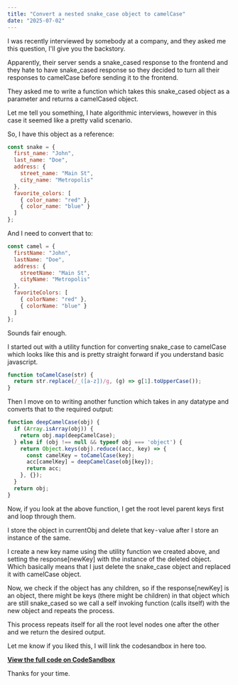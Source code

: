 ```yaml
---
title: "Convert a nested snake_case object to camelCase"
date: "2025-07-02"
---
```


I was recently interviewed by somebody at a company, and they asked me this question, I'll give you the backstory.

Apparently, their server sends a snake_cased response to the frontend and they hate to have snake_cased response so they decided to turn all their responses to camelCase before sending it to the frontend.

They asked me to write a function which takes this snake_cased object as a parameter and returns a camelCased object.

Let me tell you something, I hate algorithmic interviews, however in this case it seemed like a pretty valid scenario.

So, I have this object as a reference:

```js
const snake = {
  first_name: "John",
  last_name: "Doe",
  address: {
    street_name: "Main St",
    city_name: "Metropolis"
  },
  favorite_colors: [
    { color_name: "red" },
    { color_name: "blue" }
  ]
};
```

And I need to convert that to:

```js
const camel = {
  firstName: "John",
  lastName: "Doe",
  address: {
    streetName: "Main St",
    cityName: "Metropolis"
  },
  favoriteColors: [
    { colorName: "red" },
    { colorName: "blue" }
  ]
};
```

Sounds fair enough.

I started out with a utility function for converting snake_case to camelCase which looks like this and is pretty straight forward if you understand basic javascript.

```js
function toCamelCase(str) {
  return str.replace(/_([a-z])/g, (g) => g[1].toUpperCase());
}
```

Then I move on to writing another function which takes in any datatype and converts that to the required output:

```js
function deepCamelCase(obj) {
  if (Array.isArray(obj)) {
    return obj.map(deepCamelCase);
  } else if (obj !== null && typeof obj === 'object') {
    return Object.keys(obj).reduce((acc, key) => {
      const camelKey = toCamelCase(key);
      acc[camelKey] = deepCamelCase(obj[key]);
      return acc;
    }, {});
  }
  return obj;
}
```

Now, if you look at the above function, I get the root level parent keys first and loop through them.

I store the object in currentObj and delete that key - value after I store an instance of the same.

I create a new key name using the utility function we created above, and setting the response[newKey] with the instance of the deleted object. Which basically means that I just delete the snake_case object and replaced it with camelCase object.

Now, we check if the object has any children, so if the response[newKey] is an object, there might be keys (there might be children) in that object which are still snake_cased so we call a self invoking function (calls itself) with the new object and repeats the process.

This process repeats itself for all the root level nodes one after the other and we return the desired output.

Let me know if you liked this, I will link the codesandbox in here too.

**[View the full code on CodeSandbox](https://codesandbox.io/p/sandbox/javascript-nested-object-snakecase-camelcase-76g9v)**

Thanks for your time.
